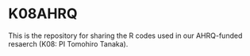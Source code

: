 # K08AHRQ
This is the repository for sharing the R codes used in our AHRQ-funded resaerch (K08: PI Tomohiro Tanaka).
